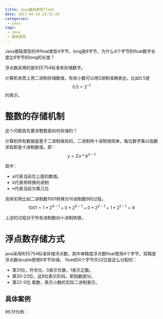 ```yaml
---
title: Java基础类型float
date: 2017-04-18 23:31:29
categories:
 - Java
tags:
 - Java
 - 基础类型
---
```

Java基础类型的中float类型4字节，long是8字节，为什么4个字节的float数字长度比8字节的long的长度？

浮点数采用的是IEEE754标准来存储数字。

计算机本质上用二进制存储数值，有些小数可以用2进制准确表达，比如0.5是
$$
0.5 = 2^{-1}
$$
的表示。
<!-- more -->

# 整数的存储机制
这个问题首先要讲整数是如何存储的？

计算机所有数据是基于二进制保存的，二进制转十进制很简单，每位数字乘以指数求和即是十进制数值，即：
$$
y=\Sigma a*b^{n-1}
$$

其中：
* a代表当前位上面的数值。
* b代表带转换的进制
* n代表当前为第几位

具体实例比如二进制数1001转换为10进制数9的过程。
$$
1001=1*2^{4-1}+0*2^{3-1}+0*2^{2-1}+1*2^{1-1}=9
$$

上述的过程对于所有进制数向十进制转换。

# 浮点数存储方式
java采用IEEE754标准存储浮点数，其中单精度浮点数float使用4个字节，双精度浮点数double使用8字节存储。
float的4个字节共32位是这么分配的：
* 第31位，符号位，0表示负数，1表示正数。
* 第30-23位，这8位表示阶码，即指数部分。
* 第22-0位 尾数，表示小数的实际二进制表示。

## 具体案例
99.5f为例：
